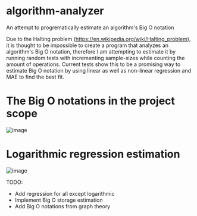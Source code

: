 # algorithm-analyzer

An attempt to progrematically estimate an algorithm's Big O notation

Due to the Halting problem (https://en.wikipedia.org/wiki/Halting_problem), it is thought to be impossible to create a program that analyzes an algorithm's Big O notation, therefore I am attempting to estimate it by running random tests with incrementing sample-sizes while counting the amount of operations. Current tests show this to be a promising way to estimate Big O notation by using linear as well as non-linear regression and MAE to find the best fit.

# The Big O notations in the project scope

![image](https://user-images.githubusercontent.com/38101463/140611693-b3b90795-e911-4929-9be0-da0e9e9dff0a.png)

# Logarithmic regression estimation

![image](https://user-images.githubusercontent.com/38101463/140611593-c730355a-765e-41b6-b921-ccfec3460a0f.png)


TODO:
- Add regression for all except logarithmic
- Implement Big O storage estimation
- Add Big O notations from graph theory

